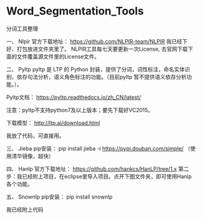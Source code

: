 # Word_Segmentation_Tools
分词工具整理

一、	Nlpir
官方下载地址：
			https://github.com/NLPIR-team/NLPIR
			我已经下好、打包放进文件夹里了。
			NLPIR工具每七天要更新一次License, 去官网下载下面的文件覆盖源文件里的License文件。
 

二、	Pyltp
pyltp 是 LTP 的 Python 封装，提供了分词，词性标注，命名实体识别，依存句法分析，语义角色标注的功能。（目前pyltp 暂不提供语义依存分析功能。）。

Pyltp文档：
https://pyltp.readthedocs.io/zh_CN/latest/

注意：pyltp不支持python7及以上版本；要先下载好VC2015。
 
下载模型：
http://ltp.ai/download.html

我放了代码，可直接用。
 

三、	Jieba
pip安装：
pip install jieba -i https://pypi.douban.com/simple/
（使用清华镜像，超快）


四、	Hanlp
官方下载地址：
		https://github.com/hankcs/HanLP/tree/1.x
第二步：我已经附上项目，在eclipse里导入项目。点开下图文件夹，即可使用Hanlp各个功能。
 

五、	Snownlp
pip安装：
pip install snownlp

我已经附上代码
 
